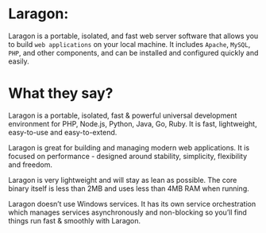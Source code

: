 # Laragon:
Laragon is a portable, isolated, and fast web server software that allows you to build `web applications` on your local machine. It includes `Apache`, `MySQL`, `PHP`, and other components, and can be installed and configured quickly and easily.

# What they say?
Laragon is a portable, isolated, fast & powerful universal development environment for PHP, Node.js, Python, Java, Go, Ruby. It is fast, lightweight, easy-to-use and easy-to-extend.

Laragon is great for building and managing modern web applications. It is focused on performance - designed around stability, simplicity, flexibility and freedom.

Laragon is very lightweight and will stay as lean as possible. The core binary itself is less than 2MB and uses less than 4MB RAM when running.

Laragon doesn’t use Windows services. It has its own service orchestration which manages services asynchronously and non-blocking so you’ll find things run fast & smoothly with Laragon.